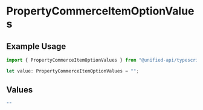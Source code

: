 # PropertyCommerceItemOptionValues

## Example Usage

```typescript
import { PropertyCommerceItemOptionValues } from "@unified-api/typescript-sdk/sdk/models/shared";

let value: PropertyCommerceItemOptionValues = "";
```

## Values

```typescript
""
```